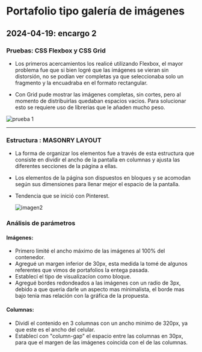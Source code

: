 # Portafolio tipo galería de imágenes
## 2024-04-19: encargo 2

### **Pruebas**: CSS Flexbox y CSS Grid
- Los primeros acercamientos los realicé utilizando Flexbox, el mayor problema fue que si bien logré que las imágenes se vieran sin distorsión, no se podían ver completas ya que seleccionaba solo un fragmento y la encuadraba en el formato rectangular.

- Con Grid pude mostrar las imágenes completas, sin cortes, pero al momento de distribuirlas quedaban espacios vacios. Para solucionar esto se requiere uso de librerias que le añaden mucho peso.

![prueba 1](imageness/imagen1.png)

------
### **Estructura** : MASONRY LAYOUT
- La forma de organizar los elementos fue a través de esta estructura que consiste en dividir el ancho de la pantalla en columnas y ajusta las diferentes secciones de la página a ellas. 
- Los elementos de la página son dispuestos en bloques y se acomodan según sus dimensiones para llenar mejor el espacio de la pantalla.
- Tendencia que se inició con Pinterest.

  ![imagen2](imageness/imagen2.png)


### Análisis de parámetros

#### Imágenes:
- Primero limité el ancho máximo de las imágenes al 100% del contenedor.
- Agregué un margen inferior de 30px, esta medida la tomé de algunos referentes que vimos de portafolios la entega pasada.
- Establecí el tipo de visualizacíon como bloque.
- Agregué bordes redondeados a las imágenes con un radio de 3px, debido a que queria darle un aspecto mas minimalista, el borde mas bajo tenia mas relación con la gráfica de la propuesta.

#### Columnas:
- Dividí el contenido en 3 columnas con un ancho minimo de 320px, ya que este es el ancho del celular.
- Establecí con "column-gap" el espacio entre las columnas en 30px, para que el margen de las imágenes coincida con el de las columnas.
